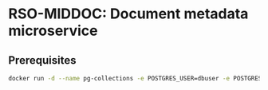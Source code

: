 # RSO-MIDDOC: Document metadata microservice

## Prerequisites

```bash
docker run -d --name pg-collections -e POSTGRES_USER=dbuser -e POSTGRES_PASSWORD=postgres -e POSTGRES_DB=collections -p 5433:5432 postgres:12
```
